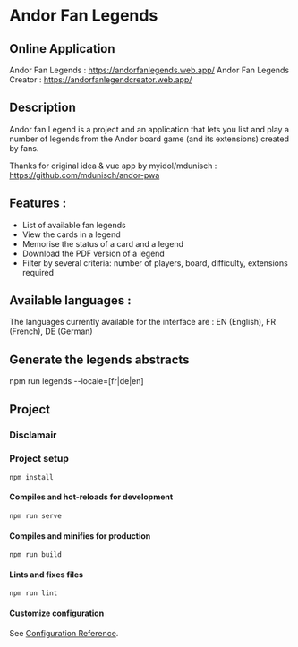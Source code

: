 # Andor Fan Legends

## Online Application
Andor Fan Legends : https://andorfanlegends.web.app/
Andor Fan Legends Creator : https://andorfanlegendcreator.web.app/

## Description
Andor fan Legend is a project and an application that lets you list and play a number of legends from the Andor board game (and its extensions) created by fans.

Thanks for original idea & vue app by myidol/mdunisch : https://github.com/mdunisch/andor-pwa

## Features : 
* List of available fan legends
* View the cards in a legend
* Memorise the status of a card and a legend
* Download the PDF version of a legend
* Filter by several criteria: number of players, board, difficulty, extensions required

## Available languages :
The languages currently available for the interface are : EN (English), FR (French), DE (German)

## Generate the legends abstracts
npm run legends --locale=[fr|de|en]

## Project

### Disclamair


### Project setup
```
npm install
```

#### Compiles and hot-reloads for development
```
npm run serve
```

#### Compiles and minifies for production
```
npm run build
```

#### Lints and fixes files
```
npm run lint
```

#### Customize configuration
See [Configuration Reference](https://cli.vuejs.org/config/).
